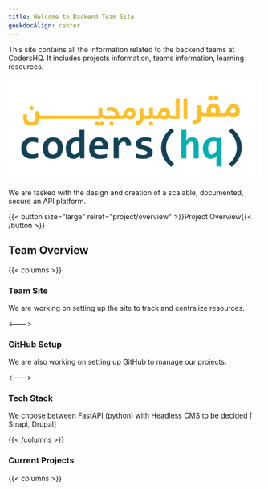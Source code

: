 ```yaml
---
title: Welcome to Backend Team Site
geekdocAlign: center
---
```


This site contains all the information related to the backend teams at CodersHQ. It includes projects information, teams information, learning resources.

![CodersHQ logo](logo.png)

We are tasked with the design and creation of a scalable, documented, secure an API platform.

{{< button size="large" relref="project/overview" >}}Project Overview{{< /button >}}

## Team Overview

{{< columns >}}

### Team Site

We are working on setting up the site to track and centralize resources.

<--->

### GitHub Setup

We are also working on setting up GitHub to manage our projects.

<--->

### Tech Stack

We choose between FastAPI (python) with Headless CMS to be decided [ Strapi, Drupal]

{{< /columns >}}

### Current Projects

{{< columns >}}

